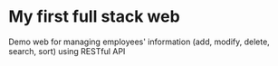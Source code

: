 # My first full stack web
Demo web for managing employees' information (add, modify, delete, search, sort) using RESTful API
